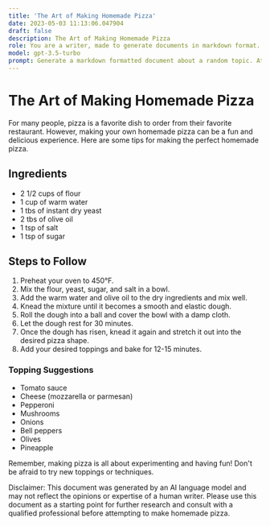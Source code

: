 ```yaml
---
title: 'The Art of Making Homemade Pizza'
date: 2023-05-03 11:13:06.047904
draft: false
description: The Art of Making Homemade Pizza
role: You are a writer, made to generate documents in markdown format. It is very important that all of the documents you generate are in valid markdown format.
model: gpt-3.5-turbo
prompt: Generate a markdown formatted document about a random topic. At the bottom, include a disclaimer explaining that the document was generated by you. The first line of the document should be the title. Make sure that the entire document is in proper markdown format, using a mix of various tags to make the document visually appealing.
---
```


# The Art of Making Homemade Pizza

For many people, pizza is a favorite dish to order from their favorite restaurant. However, making your own homemade pizza can be a fun and delicious experience. Here are some tips for making the perfect homemade pizza.

## Ingredients

- 2 1/2 cups of flour
- 1 cup of warm water
- 1 tbs of instant dry yeast
- 2 tbs of olive oil
- 1 tsp of salt
- 1 tsp of sugar

## Steps to Follow

1. Preheat your oven to 450°F.
2. Mix the flour, yeast, sugar, and salt in a bowl.
3. Add the warm water and olive oil to the dry ingredients and mix well.
4. Knead the mixture until it becomes a smooth and elastic dough.
5. Roll the dough into a ball and cover the bowl with a damp cloth.
6. Let the dough rest for 30 minutes.
7. Once the dough has risen, knead it again and stretch it out into the desired pizza shape.
8. Add your desired toppings and bake for 12-15 minutes.

### Topping Suggestions

- Tomato sauce
- Cheese (mozzarella or parmesan)
- Pepperoni
- Mushrooms
- Onions
- Bell peppers
- Olives
- Pineapple

Remember, making pizza is all about experimenting and having fun! Don't be afraid to try new toppings or techniques.

Disclaimer: This document was generated by an AI language model and may not reflect the opinions or expertise of a human writer. Please use this document as a starting point for further research and consult with a qualified professional before attempting to make homemade pizza.